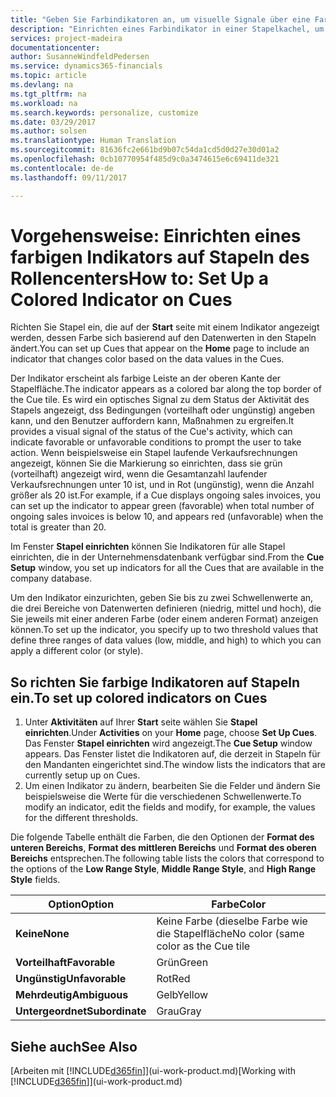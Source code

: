 ```yaml
---
title: "Geben Sie Farbindikatoren an, um visuelle Signale über eine Farbaktivität anzupassen | Microsoft Docs"
description: "Einrichten eines Farbindikator in einer Stapelkachel, um ein personalisiertes visuelles Signal der Farb-Aktivität zu erhalten."
services: project-madeira
documentationcenter: 
author: SusanneWindfeldPedersen
ms.service: dynamics365-financials
ms.topic: article
ms.devlang: na
ms.tgt_pltfrm: na
ms.workload: na
ms.search.keywords: personalize, customize
ms.date: 03/29/2017
ms.author: solsen
ms.translationtype: Human Translation
ms.sourcegitcommit: 81636fc2e661bd9b07c54da1cd5d0d27e30d01a2
ms.openlocfilehash: 0cb10770954f485d9c0a3474615e6c69411de321
ms.contentlocale: de-de
ms.lasthandoff: 09/11/2017

---
```

# <a name="how-to-set-up-a-colored-indicator-on-cues"></a><span data-ttu-id="ec302-103">Vorgehensweise: Einrichten eines farbigen Indikators auf Stapeln des Rollencenters</span><span class="sxs-lookup"><span data-stu-id="ec302-103">How to: Set Up a Colored Indicator on Cues</span></span>
<span data-ttu-id="ec302-104">Richten Sie Stapel ein, die auf der **Start** seite mit einem Indikator angezeigt werden, dessen Farbe sich basierend auf den Datenwerten in den Stapeln ändert.</span><span class="sxs-lookup"><span data-stu-id="ec302-104">You can set up Cues that appear on the **Home** page to include an indicator that changes color based on the data values in the Cues.</span></span>

<span data-ttu-id="ec302-105">Der Indikator erscheint als farbige Leiste an der oberen Kante der Stapelfläche.</span><span class="sxs-lookup"><span data-stu-id="ec302-105">The indicator appears as a colored bar along the top border of the Cue tile.</span></span> <span data-ttu-id="ec302-106">Es wird ein optisches Signal zu dem Status der Aktivität des Stapels angezeigt, dss Bedingungen (vorteilhaft oder ungünstig) angeben kann, und den Benutzer auffordern kann, Maßnahmen zu ergreifen.</span><span class="sxs-lookup"><span data-stu-id="ec302-106">It provides a visual signal of the status of the Cue's activity, which can indicate favorable or unfavorable conditions to prompt the user to take action.</span></span> <span data-ttu-id="ec302-107">Wenn beispielsweise ein Stapel laufende Verkaufsrechnungen angezeigt, können Sie die Markierung so einrichten, dass sie grün (vorteilhaft) angezeigt wird, wenn die Gesamtanzahl laufender Verkaufsrechnungen unter 10 ist, und in Rot (ungünstig), wenn die Anzahl größer als 20 ist.</span><span class="sxs-lookup"><span data-stu-id="ec302-107">For example, if a Cue displays ongoing sales invoices, you can set up the indicator to appear green (favorable) when total number of ongoing sales invoices is below 10, and appears red (unfavorable) when the total is greater than 20.</span></span>

<span data-ttu-id="ec302-108">Im Fenster **Stapel einrichten** können Sie Indikatoren für alle Stapel einrichten, die in der Unternehmensdatenbank verfügbar sind.</span><span class="sxs-lookup"><span data-stu-id="ec302-108">From the **Cue Setup** window, you set up indicators for all the Cues that are available in the company database.</span></span>

<span data-ttu-id="ec302-109">Um den Indikator einzurichten, geben Sie bis zu zwei Schwellenwerte an, die drei Bereiche von Datenwerten definieren (niedrig, mittel und hoch), die Sie jeweils mit einer anderen Farbe (oder einem anderen Format) anzeigen können.</span><span class="sxs-lookup"><span data-stu-id="ec302-109">To set up the indicator, you specify up to two threshold values that define three ranges of data values (low, middle, and high) to which you can apply a different color (or style).</span></span>

## <a name="to-set-up-colored-indicators-on-cues"></a><span data-ttu-id="ec302-110">So richten Sie farbige Indikatoren auf Stapeln ein.</span><span class="sxs-lookup"><span data-stu-id="ec302-110">To set up colored indicators on Cues</span></span>
1. <span data-ttu-id="ec302-111">Unter **Aktivitäten** auf Ihrer **Start** seite wählen Sie **Stapel einrichten**.</span><span class="sxs-lookup"><span data-stu-id="ec302-111">Under **Activities** on your **Home** page, choose **Set Up Cues**.</span></span>  
   <span data-ttu-id="ec302-112">Das Fenster **Stapel einrichten** wird angezeigt.</span><span class="sxs-lookup"><span data-stu-id="ec302-112">The **Cue Setup** window appears.</span></span> <span data-ttu-id="ec302-113">Das Fenster listet die Indikatoren auf, die derzeit in Stapeln für den Mandanten eingerichtet sind.</span><span class="sxs-lookup"><span data-stu-id="ec302-113">The window lists the indicators that are currently setup up on Cues.</span></span>
2. <span data-ttu-id="ec302-114">Um einen Indikator zu ändern, bearbeiten Sie die Felder und ändern Sie beispielsweise die Werte für die verschiedenen Schwellenwerte.</span><span class="sxs-lookup"><span data-stu-id="ec302-114">To modify an indicator, edit the fields and modify, for example, the values for the different thresholds.</span></span>  

<span data-ttu-id="ec302-115">Die folgende Tabelle enthält die Farben, die den Optionen der **Format des unteren Bereichs**, **Format des mittleren Bereichs** und **Format des oberen Bereichs** entsprechen.</span><span class="sxs-lookup"><span data-stu-id="ec302-115">The following table lists the colors that correspond to the options of the **Low Range Style**, **Middle Range Style**, and **High Range Style** fields.</span></span>

| <span data-ttu-id="ec302-116">Option</span><span class="sxs-lookup"><span data-stu-id="ec302-116">Option</span></span> | <span data-ttu-id="ec302-117">Farbe</span><span class="sxs-lookup"><span data-stu-id="ec302-117">Color</span></span> |
| --- | --- |
| <span data-ttu-id="ec302-118">**Keine**</span><span class="sxs-lookup"><span data-stu-id="ec302-118">**None**</span></span> |<span data-ttu-id="ec302-119">Keine Farbe (dieselbe Farbe wie die Stapelfläche</span><span class="sxs-lookup"><span data-stu-id="ec302-119">No color (same color as the Cue tile</span></span> |
| <span data-ttu-id="ec302-120">**Vorteilhaft**</span><span class="sxs-lookup"><span data-stu-id="ec302-120">**Favorable**</span></span> |<span data-ttu-id="ec302-121">Grün</span><span class="sxs-lookup"><span data-stu-id="ec302-121">Green</span></span> |
| <span data-ttu-id="ec302-122">**Ungünstig**</span><span class="sxs-lookup"><span data-stu-id="ec302-122">**Unfavorable**</span></span> |<span data-ttu-id="ec302-123">Rot</span><span class="sxs-lookup"><span data-stu-id="ec302-123">Red</span></span> |
| <span data-ttu-id="ec302-124">**Mehrdeutig**</span><span class="sxs-lookup"><span data-stu-id="ec302-124">**Ambiguous**</span></span> |<span data-ttu-id="ec302-125">Gelb</span><span class="sxs-lookup"><span data-stu-id="ec302-125">Yellow</span></span> |
| <span data-ttu-id="ec302-126">**Untergeordnet**</span><span class="sxs-lookup"><span data-stu-id="ec302-126">**Subordinate**</span></span> |<span data-ttu-id="ec302-127">Grau</span><span class="sxs-lookup"><span data-stu-id="ec302-127">Gray</span></span> |

## <a name="see-also"></a><span data-ttu-id="ec302-128">Siehe auch</span><span class="sxs-lookup"><span data-stu-id="ec302-128">See Also</span></span>
<span data-ttu-id="ec302-129">[Arbeiten mit [!INCLUDE[d365fin](includes/d365fin_md.md)]](ui-work-product.md)</span><span class="sxs-lookup"><span data-stu-id="ec302-129">[Working with [!INCLUDE[d365fin](includes/d365fin_md.md)]](ui-work-product.md)</span></span>

